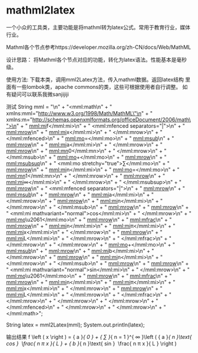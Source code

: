# mathml2latex
一个小众的工具类，主要功能是将mathml转为latex公式。常用于教育行业，媒体行业。

Mathml各个节点参考https://developer.mozilla.org/zh-CN/docs/Web/MathML

设计思路：
将Mathml各个节点对应的功能，转化为latex语法。性能基本是毫秒级。

使用方法:
下载本类，调用mml2Latex方法，传入mathml数据。返回latex结构
里面有一些lombok类，apache commons的类，这些可根据使用者自行调整。
如有疑问可以联系我微sanjijiji

测试
String mml = "<?xml version=\"1.0\" encoding=\"UTF-16\"?>\n" +
            "<mml:math\n" +
            "    xmlns:mml=\"http://www.w3.org/1998/Math/MathML\"\n" +
            "    xmlns:m=\"http://schemas.openxmlformats.org/officeDocument/2006/math\">\n" +
            "    <mml:mi>f</mml:mi>\n" +
            "    <mml:mfenced separators=\"|\">\n" +
            "        <mml:mrow>\n" +
            "            <mml:mi>x</mml:mi>\n" +
            "        </mml:mrow>\n" +
            "    </mml:mfenced>\n" +
            "    <mml:mo>=</mml:mo>\n" +
            "    <mml:msub>\n" +
            "        <mml:mrow>\n" +
            "            <mml:mi>a</mml:mi>\n" +
            "        </mml:mrow>\n" +
            "        <mml:mrow>\n" +
            "            <mml:mn>0</mml:mn>\n" +
            "        </mml:mrow>\n" +
            "    </mml:msub>\n" +
            "    <mml:mo>+</mml:mo>\n" +
            "    <mml:mrow>\n" +
            "        <mml:msubsup>\n" +
            "            <mml:mo stretchy=\"true\">∑</mml:mo>\n" +
            "            <mml:mrow>\n" +
            "                <mml:mi>n</mml:mi>\n" +
            "                <mml:mo>=</mml:mo>\n" +
            "                <mml:mn>1</mml:mn>\n" +
            "            </mml:mrow>\n" +
            "            <mml:mrow>\n" +
            "                <mml:mi>∞</mml:mi>\n" +
            "            </mml:mrow>\n" +
            "        </mml:msubsup>\n" +
            "        <mml:mrow>\n" +
            "            <mml:mfenced separators=\"|\">\n" +
            "                <mml:mrow>\n" +
            "                    <mml:msub>\n" +
            "                        <mml:mrow>\n" +
            "                            <mml:mi>a</mml:mi>\n" +
            "                        </mml:mrow>\n" +
            "                        <mml:mrow>\n" +
            "                            <mml:mi>n</mml:mi>\n" +
            "                        </mml:mrow>\n" +
            "                    </mml:msub>\n" +
            "                    <mml:mrow>\n" +
            "                        <mml:mrow>\n" +
            "                            <mml:mi mathvariant=\"normal\">cos</mml:mi>\n" +
            "                        </mml:mrow>\n" +
            "                        <mml:mo>\u2061</mml:mo>\n" +
            "                        <mml:mrow>\n" +
            "                            <mml:mfrac>\n" +
            "                                <mml:mrow>\n" +
            "                                    <mml:mi>n</mml:mi>\n" +
            "                                    <mml:mi>π</mml:mi>\n" +
            "                                    <mml:mi>x</mml:mi>\n" +
            "                                </mml:mrow>\n" +
            "                                <mml:mrow>\n" +
            "                                    <mml:mi>L</mml:mi>\n" +
            "                                </mml:mrow>\n" +
            "                            </mml:mfrac>\n" +
            "                        </mml:mrow>\n" +
            "                    </mml:mrow>\n" +
            "                    <mml:mo>+</mml:mo>\n" +
            "                    <mml:msub>\n" +
            "                        <mml:mrow>\n" +
            "                            <mml:mi>b</mml:mi>\n" +
            "                        </mml:mrow>\n" +
            "                        <mml:mrow>\n" +
            "                            <mml:mi>n</mml:mi>\n" +
            "                        </mml:mrow>\n" +
            "                    </mml:msub>\n" +
            "                    <mml:mrow>\n" +
            "                        <mml:mrow>\n" +
            "                            <mml:mi mathvariant=\"normal\">sin</mml:mi>\n" +
            "                        </mml:mrow>\n" +
            "                        <mml:mo>\u2061</mml:mo>\n" +
            "                        <mml:mrow>\n" +
            "                            <mml:mfrac>\n" +
            "                                <mml:mrow>\n" +
            "                                    <mml:mi>n</mml:mi>\n" +
            "                                    <mml:mi>π</mml:mi>\n" +
            "                                    <mml:mi>x</mml:mi>\n" +
            "                                </mml:mrow>\n" +
            "                                <mml:mrow>\n" +
            "                                    <mml:mi>L</mml:mi>\n" +
            "                                </mml:mrow>\n" +
            "                            </mml:mfrac>\n" +
            "                        </mml:mrow>\n" +
            "                    </mml:mrow>\n" +
            "                </mml:mrow>\n" +
            "            </mml:mfenced>\n" +
            "        </mml:mrow>\n" +
            "    </mml:mrow>\n" +
            "</mml:math>";

String latex = mml2Latex(mml);
System.out.println(latex);


输出结果
f \left (  x  \right ) = { a }_{ 0 } + { ∑ }_{ n  =  1 }^{ ∞ }\left ( { a }_{ n }\text{ cos } ⁡ \frac{ n  π  x }{ L } + { b }_{ n }\text{ sin } ⁡ \frac{ n  π  x }{ L } \right )
